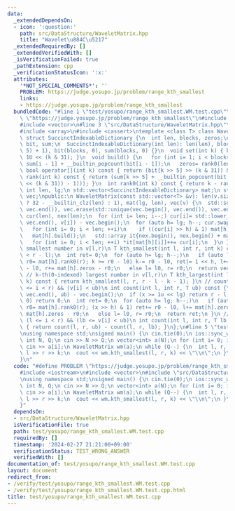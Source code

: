 ```yaml
---
data:
  _extendedDependsOn:
  - icon: ':question:'
    path: src/DataStructure/WaveletMatrix.hpp
    title: "Wavelet\u884C\u5217"
  _extendedRequiredBy: []
  _extendedVerifiedWith: []
  _isVerificationFailed: true
  _pathExtension: cpp
  _verificationStatusIcon: ':x:'
  attributes:
    '*NOT_SPECIAL_COMMENTS*': ''
    PROBLEM: https://judge.yosupo.jp/problem/range_kth_smallest
    links:
    - https://judge.yosupo.jp/problem/range_kth_smallest
  bundledCode: "#line 1 \"test/yosupo/range_kth_smallest.WM.test.cpp\"\n#define PROBLEM\
    \ \"https://judge.yosupo.jp/problem/range_kth_smallest\"\n#include <iostream>\n\
    #include <vector>\n#line 3 \"src/DataStructure/WaveletMatrix.hpp\"\n#include <algorithm>\n\
    #include <array>\n#include <cassert>\ntemplate <class T> class WaveletMatrix {\n\
    \ struct SuccinctIndexableDictionary {\n  int len, blocks, zeros;\n  std::vector<unsigned>\
    \ bit, sum;\n  SuccinctIndexableDictionary(int len): len(len), blocks((len >>\
    \ 5) + 1), bit(blocks, 0), sum(blocks, 0) {}\n  void set(int k) { bit[k >> 5]|=\
    \ 1U << (k & 31); }\n  void build() {\n   for (int i= 1; i < blocks; ++i) sum[i]=\
    \ sum[i - 1] + __builtin_popcount(bit[i - 1]);\n   zeros= rank0(len);\n  }\n \
    \ bool operator[](int k) const { return (bit[k >> 5] >> (k & 31)) & 1; }\n  int\
    \ rank(int k) const { return (sum[k >> 5] + __builtin_popcount(bit[k >> 5] & ((1U\
    \ << (k & 31)) - 1))); }\n  int rank0(int k) const { return k - rank(k); }\n };\n\
    \ int len, lg;\n std::vector<SuccinctIndexableDictionary> mat;\n std::vector<T>\
    \ vec;\npublic:\n WaveletMatrix(const std::vector<T> &v): len(v.size()), lg(len\
    \ ? 32 - __builtin_clz(len) : 1), mat(lg, len), vec(v) {\n  std::sort(vec.begin(),\
    \ vec.end()), vec.erase(std::unique(vec.begin(), vec.end()), vec.end());\n  std::vector<unsigned>\
    \ cur(len), nex(len);\n  for (int i= len; i--;) cur[i]= std::lower_bound(vec.begin(),\
    \ vec.end(), v[i]) - vec.begin();\n  for (auto h= lg; h--; cur.swap(nex)) {\n\
    \   for (int i= 0; i < len; ++i)\n    if ((cur[i] >> h) & 1) mat[h].set(i);\n\
    \   mat[h].build();\n   std::array it{nex.begin(), nex.begin() + mat[h].zeros};\n\
    \   for (int i= 0; i < len; ++i) *it[mat[h][i]]++= cur[i];\n  }\n }\n // k-th(0-indexed)\
    \ smallest number in v[l,r)\n T kth_smallest(int l, int r, int k) const {\n  assert(k\
    \ < r - l);\n  int ret= 0;\n  for (auto h= lg; h--;)\n   if (auto l0= mat[h].rank0(l),\
    \ r0= mat[h].rank0(r); k >= r0 - l0) k-= r0 - l0, ret|= 1 << h, l+= mat[h].zeros\
    \ - l0, r+= mat[h].zeros - r0;\n   else l= l0, r= r0;\n  return vec[ret];\n }\n\
    \ // k-th(0-indexed) largest number in v[l,r)\n T kth_largest(int l, int r, int\
    \ k) const { return kth_smallest(l, r, r - l - k - 1); }\n // count i s.t. (l\
    \ <= i < r) && (v[i] < ub)\n int count(int l, int r, T ub) const {\n  int x= std::lower_bound(vec.begin(),\
    \ vec.end(), ub) - vec.begin();\n  if (x >= 1u << lg) return r - l;\n  if (x ==\
    \ 0) return 0;\n  int ret= 0;\n  for (auto h= lg; h--;)\n   if (auto l0= mat[h].rank0(l),\
    \ r0= mat[h].rank0(r); (x >> h) & 1) ret+= r0 - l0, l+= mat[h].zeros - l0, r+=\
    \ mat[h].zeros - r0;\n   else l= l0, r= r0;\n  return ret;\n }\n // count i s.t.\
    \ (l <= i < r) && (lb <= v[i] < ub)\n int count(int l, int r, T lb, T ub) const\
    \ { return count(l, r, ub) - count(l, r, lb); }\n};\n#line 5 \"test/yosupo/range_kth_smallest.WM.test.cpp\"\
    \nusing namespace std;\nsigned main() {\n cin.tie(0);\n ios::sync_with_stdio(0);\n\
    \ int N, Q;\n cin >> N >> Q;\n vector<int> a(N);\n for (int i= 0; i < N; i++)\
    \ cin >> a[i];\n WaveletMatrix wm(a);\n while (Q--) {\n  int l, r, k;\n  cin >>\
    \ l >> r >> k;\n  cout << wm.kth_smallest(l, r, k) << \"\\n\";\n }\n return 0;\n\
    }\n"
  code: "#define PROBLEM \"https://judge.yosupo.jp/problem/range_kth_smallest\"\n\
    #include <iostream>\n#include <vector>\n#include \"src/DataStructure/WaveletMatrix.hpp\"\
    \nusing namespace std;\nsigned main() {\n cin.tie(0);\n ios::sync_with_stdio(0);\n\
    \ int N, Q;\n cin >> N >> Q;\n vector<int> a(N);\n for (int i= 0; i < N; i++)\
    \ cin >> a[i];\n WaveletMatrix wm(a);\n while (Q--) {\n  int l, r, k;\n  cin >>\
    \ l >> r >> k;\n  cout << wm.kth_smallest(l, r, k) << \"\\n\";\n }\n return 0;\n\
    }"
  dependsOn:
  - src/DataStructure/WaveletMatrix.hpp
  isVerificationFile: true
  path: test/yosupo/range_kth_smallest.WM.test.cpp
  requiredBy: []
  timestamp: '2024-02-27 21:21:00+09:00'
  verificationStatus: TEST_WRONG_ANSWER
  verifiedWith: []
documentation_of: test/yosupo/range_kth_smallest.WM.test.cpp
layout: document
redirect_from:
- /verify/test/yosupo/range_kth_smallest.WM.test.cpp
- /verify/test/yosupo/range_kth_smallest.WM.test.cpp.html
title: test/yosupo/range_kth_smallest.WM.test.cpp
---
```

